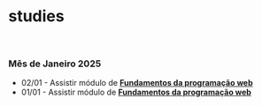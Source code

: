 # studies

<br>

### Mês de Janeiro 2025

- 02/01 - Assistir módulo de **[Fundamentos da programação web]()**
- 01/01 - Assistir módulo de **[Fundamentos da programação web]()**
